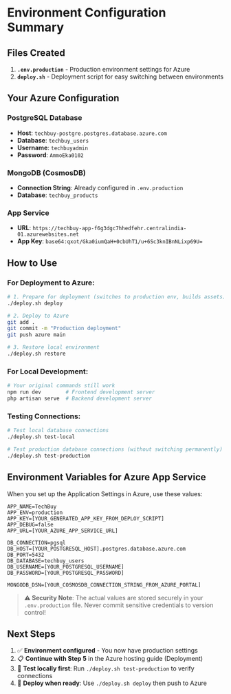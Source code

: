 # Environment Configuration Summary

## Files Created

1. **`.env.production`** - Production environment settings for Azure
2. **`deploy.sh`** - Deployment script for easy switching between environments

## Your Azure Configuration

### PostgreSQL Database

-   **Host**: `techbuy-postgre.postgres.database.azure.com`
-   **Database**: `techbuy_users`
-   **Username**: `techbuyadmin`
-   **Password**: `AmmoEka0102`

### MongoDB (CosmosDB)

-   **Connection String**: Already configured in `.env.production`
-   **Database**: `techbuy_products`

### App Service

-   **URL**: `https://techbuy-app-f6g3dgc7hhedfehr.centralindia-01.azurewebsites.net`
-   **App Key**: `base64:qxot/Gka0iumQaH+0cbUhT1/u+6Sc3knIBnNLixp69U=`

## How to Use

### For Deployment to Azure:

```bash
# 1. Prepare for deployment (switches to production env, builds assets)
./deploy.sh deploy

# 2. Deploy to Azure
git add .
git commit -m "Production deployment"
git push azure main

# 3. Restore local environment
./deploy.sh restore
```

### For Local Development:

```bash
# Your original commands still work
npm run dev        # Frontend development server
php artisan serve  # Backend development server
```

### Testing Connections:

```bash
# Test local database connections
./deploy.sh test-local

# Test production database connections (without switching permanently)
./deploy.sh test-production
```

## Environment Variables for Azure App Service

When you set up the Application Settings in Azure, use these values:

```
APP_NAME=TechBuy
APP_ENV=production
APP_KEY=[YOUR_GENERATED_APP_KEY_FROM_DEPLOY_SCRIPT]
APP_DEBUG=false
APP_URL=[YOUR_AZURE_APP_SERVICE_URL]

DB_CONNECTION=pgsql
DB_HOST=[YOUR_POSTGRESQL_HOST].postgres.database.azure.com
DB_PORT=5432
DB_DATABASE=techbuy_users
DB_USERNAME=[YOUR_POSTGRESQL_USERNAME]
DB_PASSWORD=[YOUR_POSTGRESQL_PASSWORD]

MONGODB_DSN=[YOUR_COSMOSDB_CONNECTION_STRING_FROM_AZURE_PORTAL]
```

> **⚠️ Security Note**: The actual values are stored securely in your `.env.production` file.
> Never commit sensitive credentials to version control!

## Next Steps

1. ✅ **Environment configured** - You now have production settings
2. 📋 **Continue with Step 5** in the Azure hosting guide (Deployment)
3. 🧪 **Test locally first**: Run `./deploy.sh test-production` to verify connections
4. 🚀 **Deploy when ready**: Use `./deploy.sh deploy` then push to Azure

